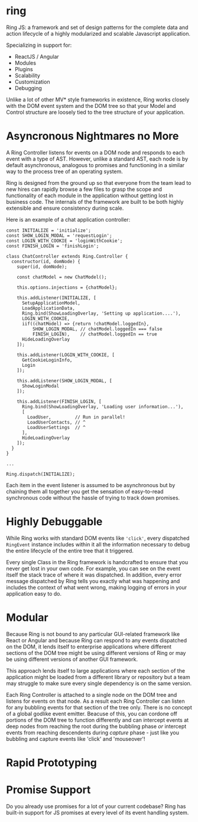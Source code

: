 # ring
Ring JS: a framework and set of design patterns for the complete data and action lifecycle of a highly modularized
and scalable Javascript application.

Specializing in support for:

- ReactJS / Angular
- Modules
- Plugins
- Scalability
- Customization
- Debugging

Unlike a lot of other MV* style frameworks in existence, Ring works closely with the DOM event system and the DOM tree
so that your Model and Control structure are loosely tied to the tree structure of your application.

# Asyncronous Nightmares no More

A Ring Controller listens for events on a DOM node and responds to each event with a type of
AST. However, unlike a standard AST, each node is by default asynchronous, analogous
to promises and functioning in a similar way to the process tree of an operating system.

Ring is designed from the ground up so that everyone from the team lead to new hires can rapidly browse a few files to
grasp the scope and functionality of each module in the application without getting lost in business code. The internals
of the framework are built to be both highly extensible and ensure consistency during scale.

Here is an example of a chat application controller:

    const INITIALIZE = 'initialize';
    const SHOW_LOGIN_MODAL = 'requestLogin';
    const LOGIN_WITH_COOKIE = 'loginWithCookie';
    const FINISH_LOGIN = 'finishLogin';
    
    class ChatController extends Ring.Controller {
      constructor(id, domNode) {
        super(id, domNode);
        
        const chatModel = new ChatModel();
        
        this.options.injections = {chatModel};
        
        this.addListener(INITIALIZE, [
          SetupApplicationModel,
          LoadApplicationData,
          Ring.bind(ShowLoadingOverlay, 'Setting up application....'),
          LOGIN_WITH_COOKIE,
          iif((chatModel) => {return !chatModel.loggedIn},
              SHOW_LOGIN_MODAL, // chatModel.loggedIn === false
              FINISH_LOGIN),    // chatModel.loggedIn == true
          HideLoadingOverlay
        ]);
        
        this.addListener(LOGIN_WITH_COOKIE, [
          GetCookieLoginInfo,
          Login
        ]);
        
        this.addListener(SHOW_LOGIN_MODAL, [
          ShowLoginModal
        ]);
        
        this.addListener(FINISH_LOGIN, [
          Ring.bind(ShowLoadingOverlay, 'Loading user information...'),
          [ 
            LoadUser,         // Run in parallel!
            LoadUserContacts, // ^
            LoadUserSettings  // ^
          ],
          HideLoadingOverlay
        ]);
      }
    }
    
    ...
    
    Ring.dispatch(INITIALIZE);
    
Each item in the event listener is assumed to be asynchronous but by chaining them all
together you get the sensation of easy-to-read synchronous code without the hassle of trying
to track down promises.

# Highly Debuggable

While Ring works with standard DOM events like `'click'`, every dispatched `RingEvent` instance
includes within it all the information necessary to debug the entire lifecycle of the entire tree
that it triggered.

Every single Class in the Ring framework is handcrafted to ensure that you never get lost in your own code. 
For example, you can see on the event itself the stack trace of where it was dispatched. In addition, every
error message dispatched by Ring tells you exactly what was happening and includes the context of what went
wrong, making logging of errors in your application easy to do.

# Modular

Because Ring is not bound to any particular GUI-related framework like React or Angular and because 
Ring can respond to any events dispatched on the DOM, it lends itself to enterprise applications where
different sections of the DOM tree might be using different versions of Ring or may be using different
versions of another GUI framework.

This approach lends itself to large applications where each section of the application might be loaded from
a different library or repository but a team may struggle to make sure every single dependency is on the same
version.

Each Ring Controller is attached to a single node on the DOM tree and listens for events on that node. As a result
each Ring Controller can listen for any bubbling events for that section of the tree only. There is no concept of a
global godlike event emitter. Beacuse of this, you can cordone off portions of the DOM tree to function differently
and can intercept events at deep nodes from reaching the root during the bubbling phase *or* intercept events from
reaching descendents during *capture* phase - just like you bubbling and capture events like 'click' and 'mouseover'!

# Rapid Prototyping

# Promise Support

Do you already use promises for a lot of your current codebase? Ring has built-in support for JS
promises at every level of its event handling system.

